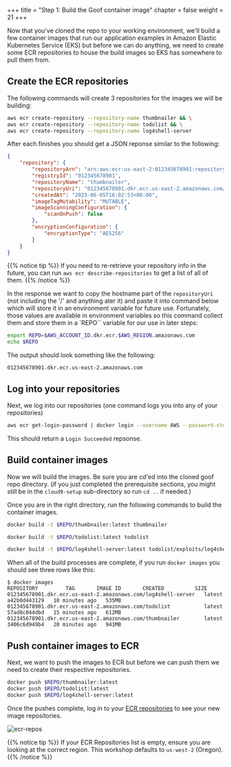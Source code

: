 +++
title = "Step 1: Build the Goof container image"
chapter = false
weight = 21
+++

Now that you've cloned the repo to your working environment, we'll build a few container images that run our application examples in Amazon Elastic Kubernetes Service (EKS) but before we can do anything, we need to create some ECR repositories to house the build images so EKS has somewhere to pull them from.

## Create the ECR repositories
The following commands will create 3 repositories for the images we will be building:

```bash
aws ecr create-repository --repository-name thumbnailer && \
aws ecr create-repository --repository-name todolist && \
aws ecr create-repository --repository-name log4shell-server
```
After each finishes you should get a JSON reponse similar to the following:
```json
{
    "repository": {
        "repositoryArn": "arn:aws:ecr:us-east-2:012345678901:repository/thumbnailer",
        "registryId": "012345678901",
        "repositoryName": "thumbnailer",
        "repositoryUri": "012345678901.dkr.ecr.us-east-2.amazonaws.com/thumbnailer",
        "createdAt": "2023-06-05T16:02:53+00:00",
        "imageTagMutability": "MUTABLE",
        "imageScanningConfiguration": {
            "scanOnPush": false
        },
        "encryptionConfiguration": {
            "encryptionType": "AES256"
        }
    }
}
```
{{% notice tip %}}
If you need to re-retrieve your repository info in the future, you can run `aws ecr describe-repositories` to get a list of all of them.
{{% /notice %}}

In the response we want to copy the hostname part of the `repositoryUri` (not including the '/' and anything ater it) and paste it into command below which will store it in an environment variable for future use. Fortunately, those values are available in environment variables so this command collect them and store them in a `REPO`` variable for our use in later steps:
```sh
export REPO=$AWS_ACCOUNT_ID.dkr.ecr.$AWS_REGION.amazonaws.com
echo $REPO
```

The output should look something like the following:
```
012345678901.dkr.ecr.us-east-2.amazonaws.com
```


## Log into your repositories
Next, we log into our repositories (one command logs you into any of your repositories)
```sh
aws ecr get-login-password | docker login --username AWS --password-stdin $REPO
```
This should return a `Login Succeeded` repsonse.

## Build container images

Now we will build the images. Be sure you are cd'ed into the cloned goof repo directory. (if you just completed the prerequisite sections, you might still be in the `cloud9-setup` sub-directory so run `cd ..` if needed.)

Once you are in the right directory, run the following commands to build the container images.
```sh
docker build -t $REPO/thumbnailer:latest thumbnailer

docker build -t $REPO/todolist:latest todolist

docker build -t $REPO/log4shell-server:latest todolist/exploits/log4shell-server

```

When all of the build processes are complete, if you run `docker images` you should see three rows like this:
```
$ docker images                                                                                                                                                             
REPOSITORY         TAG       IMAGE ID       CREATED          SIZE
012345678901.dkr.ecr.us-east-2.amazonaws.com/log4shell-server   latest    a42b0d443129   10 minutes ago   535MB
012345678901.dkr.ecr.us-east-2.amazonaws.com/todolist           latest    57ad8c044dbd   15 minutes ago   612MB
012345678901.dkr.ecr.us-east-2.amazonaws.com/thumbnailer        latest    3406c6d949b4   20 minutes ago   941MB
```

## Push container images to ECR
Next, we want to push the images to ECR but before we can push them we need to create their respective repositories.

```sh
docker push $REPO/thumbnailer:latest
docker push $REPO/todolist:latest
docker push $REPO/log4shell-server:latest

```

Once the pushes complete, log in to your [ECR repositories](https://console.aws.amazon.com/ecr/repositories) to see your new image repositories. 

![ecr-repos](/images/ecr-repos.png)

{{% notice tip %}}
If your ECR Repositories list is empty, ensure you are looking at the correct region. This workshop defaults to `us-west-2` (Oregon).
{{% /notice %}}

